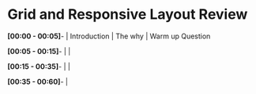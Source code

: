 # Grid and Responsive Layout Review

**[00:00 - 00:05]**- | Introduction | The why | Warm up Question

**[00:05 - 00:15]**- |  | 

**[00:15 - 00:35]**- |  |

**[00:35 - 00:60]**- | 